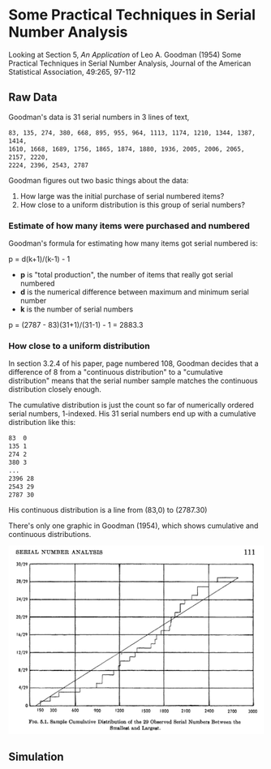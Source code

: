 # Some Practical Techniques in Serial Number Analysis

Looking at Section 5, _An Application_ of
Leo A. Goodman (1954) Some Practical Techniques in Serial
Number Analysis, Journal of the American Statistical Association, 49:265, 97-112

## Raw Data

Goodman's data is 31 serial numbers in 3 lines of text,

```
83, 135, 274, 380, 668, 895, 955, 964, 1113, 1174, 1210, 1344, 1387, 1414,
1610, 1668, 1689, 1756, 1865, 1874, 1880, 1936, 2005, 2006, 2065, 2157, 2220,
2224, 2396, 2543, 2787
```

Goodman figures out two basic things about the data:

1. How large was the initial purchase of serial numbered items?
2. How close to a uniform distribution is this group of serial numbers?

### Estimate of how many items were purchased and numbered

Goodman's formula for estimating how many items got serial numbered is:

p = d(k+1)/(k-1) - 1

- **p** is "total production", the number of items that really got serial numbered
- **d** is the numerical difference between maximum and minimum serial number
- **k** is the number of serial numbers

p = (2787 - 83)(31+1)/(31-1) - 1 = 2883.3

### How close to a uniform distribution

In section 3.2.4 of his paper, page numbered 108, Goodman 
decides that a difference of 8 from a "continuous distribution"
to a "cumulative distribution" means that the serial number
sample matches the continuous distribution closely enough.

The cumulative distribution is just the count so far of
numerically ordered serial numbers, 1-indexed.
His 31 serial numbers end up with a cumulative distribution like this:

```
83  0
135 1
274 2
380 3
...
2396 28
2543 29
2787 30
```

His continuous distribution is a line from (83,0) to (2787.30)

There's only one graphic in Goodman (1954), which shows cumulative
and continuous distributions.

![Goodman (1954) figure 5.1](goodman_fig_5_1.png)

## Simulation
